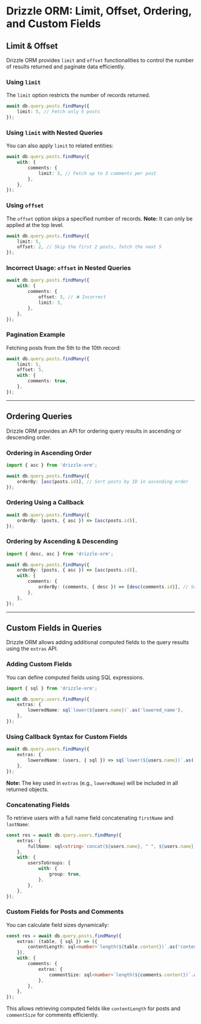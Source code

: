 # Drizzle ORM: Limit, Offset, Ordering, and Custom Fields

## Limit & Offset
Drizzle ORM provides `limit` and `offset` functionalities to control the number of results returned and paginate data efficiently.

### Using `limit`
The `limit` option restricts the number of records returned.
```ts
await db.query.posts.findMany({
    limit: 5, // Fetch only 5 posts
});
```

### Using `limit` with Nested Queries
You can also apply `limit` to related entities:
```ts
await db.query.posts.findMany({
    with: {
        comments: {
            limit: 3, // Fetch up to 3 comments per post
        },
    },
});
```

### Using `offset`
The `offset` option skips a specified number of records. **Note:** It can only be applied at the top level.
```ts
await db.query.posts.findMany({
    limit: 5,
    offset: 2, // Skip the first 2 posts, fetch the next 5
});
```

### Incorrect Usage: `offset` in Nested Queries
```ts
await db.query.posts.findMany({
    with: {
        comments: {
            offset: 3, // ❌ Incorrect
            limit: 3,
        },
    },
});
```

### Pagination Example
Fetching posts from the 5th to the 10th record:
```ts
await db.query.posts.findMany({
    limit: 5,
    offset: 5,
    with: {
        comments: true,
    },
});
```

---

## Ordering Queries
Drizzle ORM provides an API for ordering query results in ascending or descending order.

### Ordering in Ascending Order
```ts
import { asc } from 'drizzle-orm';

await db.query.posts.findMany({
    orderBy: [asc(posts.id)], // Sort posts by ID in ascending order
});
```

### Ordering Using a Callback
```ts
await db.query.posts.findMany({
    orderBy: (posts, { asc }) => [asc(posts.id)],
});
```

### Ordering by Ascending & Descending
```ts
import { desc, asc } from 'drizzle-orm';

await db.query.posts.findMany({
    orderBy: (posts, { asc }) => [asc(posts.id)],
    with: {
        comments: {
            orderBy: (comments, { desc }) => [desc(comments.id)], // Sort comments by ID in descending order
        },
    },
});
```

---

## Custom Fields in Queries
Drizzle ORM allows adding additional computed fields to the query results using the `extras` API.

### Adding Custom Fields
You can define computed fields using SQL expressions.
```ts
import { sql } from 'drizzle-orm';

await db.query.users.findMany({
    extras: {
        loweredName: sql`lower(${users.name})`.as('lowered_name'),
    },
});
```

### Using Callback Syntax for Custom Fields
```ts
await db.query.users.findMany({
    extras: {
        loweredName: (users, { sql }) => sql`lower(${users.name})`.as('lowered_name'),
    },
});
```

**Note:** The key used in `extras` (e.g., `loweredName`) will be included in all returned objects.

### Concatenating Fields
To retrieve users with a full name field concatenating `firstName` and `lastName`:
```ts
const res = await db.query.users.findMany({
    extras: {
        fullName: sql<string>`concat(${users.name}, " ", ${users.name})`.as('full_name'),
    },
    with: {
        usersToGroups: {
            with: {
                group: true,
            },
        },
    },
});
```

### Custom Fields for Posts and Comments
You can calculate field sizes dynamically:
```ts
const res = await db.query.posts.findMany({
    extras: (table, { sql }) => ({
        contentLength: sql<number>`length(${table.content})`.as('content_length'),
    }),
    with: {
        comments: {
            extras: {
                commentSize: sql<number>`length(${comments.content})`.as('comment_size'),
            },
        },
    },
});
```

This allows retrieving computed fields like `contentLength` for posts and `commentSize` for comments efficiently.

